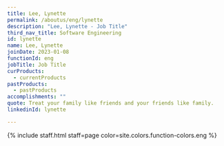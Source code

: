 ```yaml
---
title: Lee, Lynette
permalink: /aboutus/eng/lynette
description: "Lee, Lynette - Job Title"
third_nav_title: Software Engineering
id: lynette
name: Lee, Lynette
joinDate: 2023-01-08
functionId: eng
jobTitle: Job Title
curProducts:
  - currentProducts
pastProducts:
  - pastProducts
accomplishments: ""
quote: Treat your family like friends and your friends like family.
linkedinId: lynette

---
```


{% include staff.html staff=page color=site.colors.function-colors.eng %}
